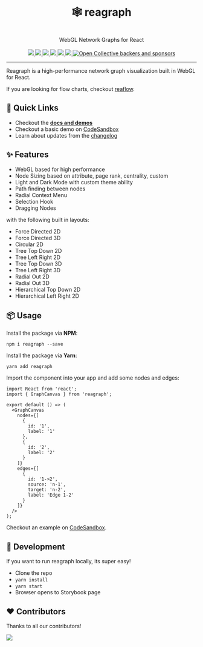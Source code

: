 <div align="center">
  <h1>🕸 reagraph</h1>
  <br />
  WebGL Network Graphs for React
  <br /><br />
  <a href="https://github.com/reaviz/reagraph/workflows/build/" target="_blank">
    <img src="https://github.com/reaviz/reagraph/workflows/build/badge.svg?branch=master" />
  </a>
  <a href="https://npm.im/reagraph" target="_blank">
    <img src="https://img.shields.io/npm/v/reagraph.svg" />
  </a>
  <a href="https://npm.im/reagraph" target="_blank">
    <img src="https://badgen.net/npm/dw/reagraph" />
  </a>
  <a href="https://github.com/reaviz/reagraph/blob/master/LICENSE" target="_blank">
    <img src="https://badgen.now.sh/badge/license/apache2" />
  </a>
  <a href="https://bundlephobia.com/result?p=reagraph" target="_blank">
    <img src="https://badgen.net/bundlephobia/minzip/reagraph">
  </a>
  <a href="https://discord.gg/tt8wGExq35" target="_blank">
    <img src="https://img.shields.io/discord/773948315037073409?label=discord">
  </a>
  <a href="https://opencollective.com/reaviz" target="_blank">
    <img alt="Open Collective backers and sponsors" src="https://img.shields.io/opencollective/all/reaviz?label=backers">
  </a>
</div>

---

Reagraph is a high-performance network graph visualization built in WebGL for React.

If you are looking for flow charts, checkout [reaflow](https://reaflow.dev).

## 🚀 Quick Links

- Checkout the [**docs and demos**](https://reagraph.dev)
- Checkout a basic demo on [CodeSandbox](https://codesandbox.io/s/reagraph-example-mwh96q)
- Learn about updates from the [changelog](CHANGELOG.md)

## ✨ Features
- WebGL based for high performance
- Node Sizing based on attribute, page rank, centrality, custom
- Light and Dark Mode with custom theme ability
- Path finding between nodes
- Radial Context Menu
- Selection Hook
- Dragging Nodes

with the following built in layouts:

- Force Directed 2D
- Force Directed 3D
- Circular 2D
- Tree Top Down 2D
- Tree Left Right 2D
- Tree Top Down 3D
- Tree Left Right 3D
- Radial Out 2D
- Radial Out 3D
- Hierarchical Top Down 2D
- Hierarchical Left Right 2D

## 📦 Usage

Install the package via **NPM**:

```
npm i reagraph --save
```

Install the package via **Yarn**:

```
yarn add reagraph
```

Import the component into your app and add some nodes and edges:

```tsx
import React from 'react';
import { GraphCanvas } from 'reagraph';

export default () => (
  <GraphCanvas
    nodes={[
      {
        id: '1',
        label: '1'
      },
      {
        id: '2',
        label: '2'
      }
    ]}
    edges={[
      {
        id: '1->2',
        source: 'n-1',
        target: 'n-2',
        label: 'Edge 1-2'
      }
    ]}
  />
);
```

Checkout an example on [CodeSandbox](https://codesandbox.io/s/reagraph-example-mwh96q).

## 🔭 Development

If you want to run reagraph locally, its super easy!

- Clone the repo
- `yarn install`
- `yarn start`
- Browser opens to Storybook page

## ❤️ Contributors

Thanks to all our contributors!

<a href="https://github.com/reaviz/reaviz/graphs/contributors"><img src="https://opencollective.com/reaviz/contributors.svg?width=890" /></a>
